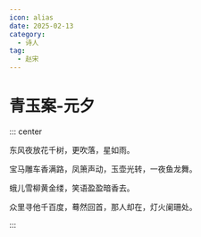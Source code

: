 ```yaml
---
icon: alias
date: 2025-02-13
category:
  - 诗人
tag:
  - 赵宋
---
```


# 青玉案-元夕

<!-- more -->



::: center 

东风夜放花千树，更吹落，星如雨。

宝马雕车香满路，凤箫声动，玉壶光转，一夜鱼龙舞。

蛾儿雪柳黄金缕，笑语盈盈暗香去。

众里寻他千百度，蓦然回首，那人却在，灯火阑珊处。


:::